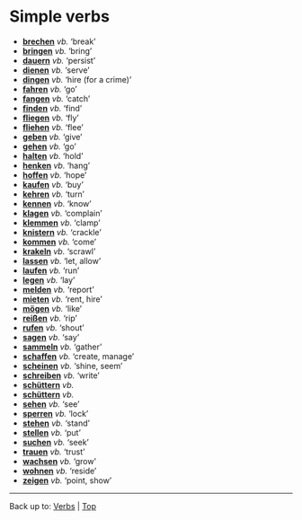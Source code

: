 # Simple verbs

- **[brechen](b/br/brechen.md)** *vb.* ‘break’
- **[bringen](b/br/bringen.md)** *vb.* ‘bring’
- **[dauern](d/da/dauern.md)** *vb.* ‘persist’
- **[dienen](d/di/dienen.md)** *vb.* ‘serve’
- **[dingen](d/di/dingen.md)** *vb.* ‘hire (for a crime)’
- **[fahren](f/fa/fahren.md)** *vb.* ‘go’
- **[fangen](f/fa/fangen.md)** *vb.* ‘catch’
- **[finden](f/fi/finden.md)** *vb.* ‘find’
- **[fliegen](f/fl/fliegen.md)** *vb.* ‘fly’
- **[fliehen](f/fl/fliehen.md)** *vb.* ‘flee’
- **[geben](g/ge/geben.md)** *vb.* ‘give’
- **[gehen](g/ge/gehen.md)** *vb.* ‘go’
- **[halten](h/ha/halten.md)** *vb.* ‘hold’
- **[henken](h/he/henken.md)** *vb.* ‘hang’
- **[hoffen](h/ho/hoffen.md)** *vb.* ‘hope’
- **[kaufen](k/ka/kaufen.md)** *vb.* ‘buy’
- **[kehren](k/ke/kehren.md)** *vb.* ‘turn’
- **[kennen](k/ke/kennen.md)** *vb.* ‘know’
- **[klagen](k/kl/klagen.md)** *vb.* ‘complain’
- **[klemmen](k/kl/klemmen.md)** *vb.* ‘clamp’
- **[knistern](k/kn/knistern.md)** *vb.* ‘crackle’
- **[kommen](k/ko/kommen.md)** *vb.* ‘come’
- **[krakeln](k/kr/krakeln.md)** *vb.* ‘scrawl’
- **[lassen](l/la/lassen.md)** *vb.* ‘let, allow’
- **[laufen](l/la/laufen.md)** *vb.* ‘run’
- **[legen](l/le/legen.md)** *vb.* ‘lay’
- **[melden](m/me/melden.md)** *vb.* ‘report’
- **[mieten](m/mi/mieten.md)** *vb.* ‘rent, hire’
- **[mögen](m/moe/moegen.md)** *vb.* ‘like’
- **[reißen](r/re/reissen.md)** *vb.* ‘rip’
- **[rufen](r/ru/rufen.md)** *vb.* ‘shout’
- **[sagen](s/sa/sagen.md)** *vb.* ‘say’
- **[sammeln](s/sa/sammeln.md)** *vb.* ‘gather’
- **[schaffen](s/sc/schaffen.md)** *vb.* ‘create, manage’
- **[scheinen](s/sc/scheinen.md)** *vb.* ‘shine, seem’
- **[schreiben](s/sc/schreiben.md)** *vb.* ‘write’
- **[schüttern](s/sc/schuettern.md)** *vb.*
- **[schüttern](s/sc/schuettern.md)** *vb.*
- **[sehen](s/se/sehen.md)** *vb.* ‘see’
- **[sperren](s/sp/sperren.md)** *vb.* ‘lock’
- **[stehen](s/st/stehen.md)** *vb.* ‘stand’
- **[stellen](s/st/stellen.md)** *vb.* ‘put’
- **[suchen](s/su/suchen.md)** *vb.* ‘seek’
- **[trauen](t/tr/trauen.md)** *vb.* ‘trust’
- **[wachsen](w/wa/wachsen.md)** *vb.* ‘grow’
- **[wohnen](w/wo/wohnen.md)** *vb.* ‘reside’
- **[zeigen](z/ze/zeigen.md)** *vb.* ‘point, show’

----

Back up to: [Verbs](index.md) | [Top](../index.md)
